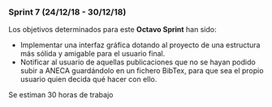 ### Sprint 7 (24/12/18 - 30/12/18)


Los objetivos determinados para este **Octavo Sprint** han sido:
*	Implementar una interfaz gráfica dotando al proyecto de una estructura más sólida y amigable para el usuario final.
*	Notificar al usuario de aquellas publicaciones que no se hayan podido subir a ANECA guardándolo en un fichero BibTex, para que sea el propio usuario quien decida qué hacer con ello.

Se estiman 30 horas de trabajo
